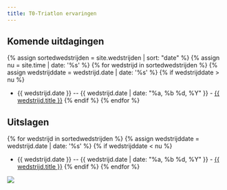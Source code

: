 ```yaml
---
title: T0-Triatlon ervaringen
---
```

## Komende uitdagingen
{% assign sortedwedstrijden = site.wedstrijden | sort: "date" %}
{% assign nu = site.time | date: '%s' %}
{% for wedstrijd in sortedwedstrijden %}
{% assign wedstrijddate = wedstrijd.date | date: '%s' %}
{% if wedstrijddate > nu %}
* {{ wedstrijd.date }} -- {{ wedstrijd.date | date: "%a, %b %d, %Y" }} - <a href="{{ wedstrijd.url }}">{{ wedstrijd.title }}</a>
{% endif %}
{% endfor %}

## Uitslagen
{% for wedstrijd in sortedwedstrijden %}
{% assign wedstrijddate = wedstrijd.date | date: '%s' %}
{% if wedstrijddate < nu %}
* {{ wedstrijd.date }} -- {{ wedstrijd.date | date: "%a, %b %d, %Y" }} - <a href="{{ wedstrijd.url }}">{{ wedstrijd.title }}</a>
{% endif %}
{% endfor %}

<img sizes="80vw" src="https://lh3.googleusercontent.com/ZB1eSowcybNuoALeIRWiXMOpIpIYi4ZNbkeMSVN05-nNaNTCHqnqdspd3avVvs0y9ZUB2asWHDTBIt4OzDakUkbgO1AsU82n10_-lsbRfBd3P53U8StXavdLYO-36xIeGs6vjMI9xYM5GSlgNcz_NOwr2qZOWPxGTjz_ayms1OPW7J0JgqLW6Quv08TLo0KlWc9qG8o3kEmIjqxU7-wTkOAa8QqNWUeFx2X6yBx6GhSfaI-wo1j9pkyU9T9hxqLPugMwHNllf1eLC_LU7857QFJW1L_VkQIAo-wQ4j-0TCFE0jfuqDMMUIyBVnyjlQifRb3nqP9EkYFLWaH_5E-xafQLKOvaxLtadH8HAOwQlZZVkgFOGWB-8xp5nsM5LGOqRLKibPQzhZb5zFAHl_xqHA2ZBHoz3-TJcbYleiF13PYCF2wjYLRIe9adi0RkKeC3J1qeWOdkDokTRTo7MXS4YoIqcMs-rffWwQEEgoiQPLlumTgyHb6YQHIM6KeWIUHjgxujx_N5IGEqQZxHIjbo9OitRRXSIEHWiLzPgVwqM_vmixUaWoLk9pcSavkHQ5bU6hl8AeTRx42JDLuNCDh1mHvH986NEXbv=w1111-no-nd-mv">
